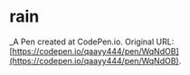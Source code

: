 # rain
 _A Pen created at CodePen.io. Original URL: [https://codepen.io/qaayy444/pen/WqNdOB](https://codepen.io/qaayy444/pen/WqNdOB).

 